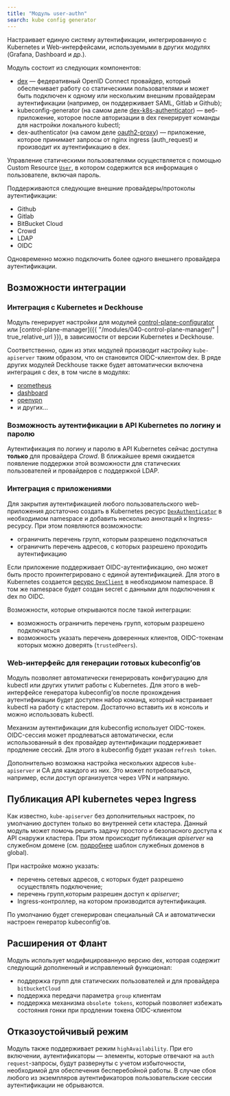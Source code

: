 ```yaml
---
title: "Модуль user-authn"
search: kube config generator
---
```


Настраивает единую систему аутентификации, интегрированную с Kubernetes и Web-интерфейсами, используемыми в других модулях (Grafana, Dashboard и др.).

Модуль состоит из следующих компонентов:
- [dex](https://github.com/dexidp/dex) — федеративный OpenID Connect провайдер, который обеспечивает работу со статическими пользователями и может быть подключен к одному или нескольким внешним провайдерам аутентификации (например, он поддерживает SAML, Gitlab и Github);
- kubeconfig-generator (на самом деле [dex-k8s-authenticator](https://github.com/mintel/dex-k8s-authenticator)) — веб-приложение, которое после авторизации в dex генерирует команды для настройки локального kubectl;
- dex-authenticator (на самом деле [oauth2-proxy](https://github.com/pusher/oauth2_proxy)) — приложение, которое принимает запросы от nginx ingress (auth_request) и производит их аутентификацию в dex.

Управление статическими пользователями осуществляется с помощью Custom Resource [`User`](cr.html#user), в котором содержится вся информация о пользователе, включая пароль.

Поддерживаются следующие внешние провайдеры/протоколы аутентификации:
- Github
- Gitlab
- BitBucket Cloud
- Crowd
- LDAP
- OIDC

Одновременно можно подключить более одного внешнего провайдера аутентификации.

## Возможности интеграции
### Интеграция с Kubernetes и Deckhouse
Модуль генерирует настройки для модулей [control-plane-configurator](../160-control-plane-configurator/) или [control-plane-manager]({{ "/modules/040-control-plane-manager/" | true_relative_url }}), в зависимости от версии Kubernetes и Deckhouse.

Соответственно, один из этих модулей производит настройку `kube-apiserver` таким образом, что он становится OIDC-клиентом dex. В ряде других модулей Deckhouse также будет автоматически включена интеграция с dex, в том числе в модулях:
- [prometheus](../../modules/300-prometheus/)
- [dashboard](../../modules/500-dashboard/)
- [оpenvpn](../../modules/500-openvpn/)
- и других...

### Возможность аутентификации в API Kubernetes по логину и паролю
Аутентификация по логину и паролю в API Kubernetes сейчас доступна **только** для провайдера *Crowd*.
В ближайшее время ожидается появление поддержки этой возможности для статических пользователей и провайдеров с поддержкой LDAP.

### Интеграция с приложениями
Для закрытия аутентификацией любого пользовательского web-приложения достаточно создать в Kubernetes ресурс [`DexAuthenticator`](cr.html#dexauthenticator) в необходимом namespace и добавить несколько аннотаций к Ingress-ресурсу. При этом появляются возможности:
- ограничить перечень групп, которым разрешено подключаться
- ограничить перечень адресов, с которых разрешено проходить аутентификацию

Если приложение поддерживает OIDC-аутентификацию, оно может быть просто проинтегрировано с единой аутентификацией. Для этого в Kubernetes создается [ресурс `DexClient`](cr.html#dexclient) в необходимом namespace. В том же namespace будет создан secret с данными для подключения к dex по OIDC.

Возможности, которые открываются после такой интеграции:
- возможность ограничить перечень групп, которым разрешено подключаться
- возможность указать перечень доверенных клиентов, OIDC-токенам которых можно доверять (`trustedPeers`).

### Web-интерфейс для генерации готовых kubeconfig’ов
Модуль позволяет автоматически генерировать конфигурацию для kubectl или других утилит работы с Kubernetes. Для этого в web-интерфейсе генератора kubeconfig’ов после прохождения аутентификации будет доступен набор команд, который настраивает kubectl на работу с кластером. Достаточно вставить их в консоль и можно использовать kubectl.

Механизм аутентификации для kubeconfig использует OIDC-токен. OIDC-сессия может продлеваться автоматически, если использованный в dex провайдер аутентификации поддерживает продление сессий. Для этого в kubeconfig будет указан `refresh token`.

Дополнительно возможна настройка нескольких адресов `kube-apiserver` и CA для каждого из них. Это может потребоваться, например, если доступ организуется через VPN и напрямую.

## Публикация API kubernetes через Ingress
Как известно, `kube-apiserver` без дополнительных настроек, по умолчанию доступен только во внутренней сети кластера. Данный модуль может помочь решить задачу простого и безопасного доступа к API снаружи кластера. При этом происходит публикация *apiserver* на служебном домене (см. [подробнее](/overview.html#конфигурация-deckhouse) шаблон служебных доменов в global).

При настройке можно указать:
- перечень сетевых адресов, с которых будет разрешено осуществлять подключение;
- перечень групп,которым разрешен доступ к *apiserver*;
- Ingress-контроллер, на котором производится аутентификация.

По умолчанию будет сгенерирован специальный CA и автоматически настроен генератор kubeconfig’ов.

## Расширения от Флант
Модуль использует модифицированную версию dex, которая содержит следующий дополненный и исправленный функционал:
- поддержка групп для статических пользователей и для провайдера `bitbucketCloud`
- поддержка передачи параметра `group` клиентам
- поддержка механизма `obsolete tokens`, который позволяет избежать состояния гонки при продлении токена OIDC-клиентом

## Отказоустойчивый режим
Модуль также поддерживает режим `highAvailability`. При его включении, аутентификаторы — элементы, которые отвечают на `auth request`-запросы, будут развернуты с учетом избыточности, необходимой для обеспечения бесперебойной работы. В случае сбоя любого из экземпляров аутентификаторов пользовательские сессии аутентификации не обрываются.


